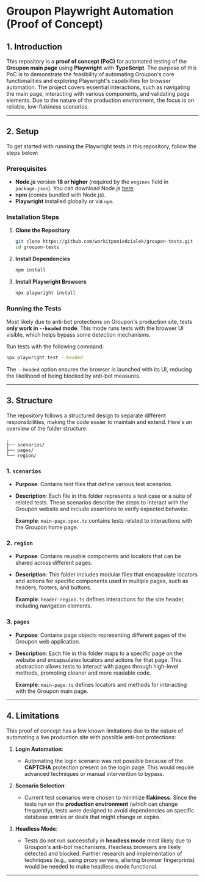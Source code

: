 # Groupon Playwright Automation (Proof of Concept)

## 1. Introduction

This repository is a **proof of concept (PoC)** for automated testing of the **Groupon main page** using **Playwright** with **TypeScript**. The purpose of this PoC is to demonstrate the feasibility of automating Groupon's core functionalities and exploring Playwright's capabilities for browser automation. The project covers essential interactions, such as navigating the main page, interacting with various components, and validating page elements. Due to the nature of the production environment, the focus is on reliable, low-flakiness scenarios.

---

## 2. Setup

To get started with running the Playwright tests in this repository, follow the steps below:

### Prerequisites

- **Node.js** version **18 or higher** (required by the `engines` field in `package.json`). You can download Node.js [here](https://nodejs.org/).
- **npm** (comes bundled with Node.js).
- **Playwright** installed globally or via `npm`.

### Installation Steps

1. **Clone the Repository**
   ```bash
   git clone https://github.com/workitponiedzialek/groupon-tests.git
   cd groupon-tests
   ```

2. **Install Dependencies**
   ```bash
   npm install
   ```

3. **Install Playwright Browsers**
   ```bash
   npx playwright install
   ```

### Running the Tests

Most likely due to anti-bot protections on Groupon's production site, tests **only work in `--headed` mode**. This mode runs tests with the browser UI visible, which helps bypass some detection mechanisms.

Run tests with the following command:

```bash
npx playwright test --headed
```

The `--headed` option ensures the browser is launched with its UI, reducing the likelihood of being blocked by anti-bot measures.

---

## 3. Structure

The repository follows a structured design to separate different responsibilities, making the code easier to maintain and extend. Here's an overview of the folder structure:

```
.
├── scenarios/
├── pages/
└── region/
```

### 1. `scenarios`

- **Purpose**: Contains test files that define various test scenarios.
- **Description**: Each file in this folder represents a test case or a suite of related tests. These scenarios describe the steps to interact with the Groupon website and include assertions to verify expected behavior.

  **Example**: `main-page.spec.ts` contains tests related to interactions with the Groupon home page.

### 2. `region`

- **Purpose**: Contains reusable components and locators that can be shared across different pages.
- **Description**: This folder includes modular files that encapsulate locators and actions for specific components used in multiple pages, such as headers, footers, and buttons.

  **Example**: `header-region.ts` defines interactions for the site header, including navigation elements.

### 3. `pages`

- **Purpose**: Contains page objects representing different pages of the Groupon web application.
- **Description**: Each file in this folder maps to a specific page on the website and encapsulates locators and actions for that page. This abstraction allows tests to interact with pages through high-level methods, promoting cleaner and more readable code.

  **Example**: `main-page.ts` defines locators and methods for interacting with the Groupon main page.

---

## 4. Limitations

This proof of concept has a few known limitations due to the nature of automating a live production site with possible anti-bot protections:

1. **Login Automation**:
   - Automating the login scenario was not possible because of the **CAPTCHA** protection present on the login page. This would require advanced techniques or manual intervention to bypass.

2. **Scenario Selection**:
   - Current test scenarios were chosen to minimize **flakiness**. Since the tests run on the **production environment** (which can change frequently), tests were designed to avoid dependencies on specific database entries or deals that might change or expire.

3. **Headless Mode**:
   - Tests do not run successfully in **headless mode** most likely due to Groupon's anti-bot mechanisms. Headless browsers are likely detected and blocked. Further research and implementation of techniques (e.g., using proxy servers, altering browser fingerprints) would be needed to make headless mode functional.

---
